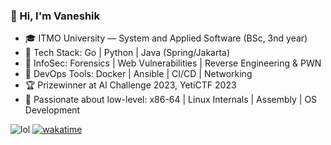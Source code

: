 ### 👋 Hi, I'm Vaneshik
- 🎓 ITMO University — System and Applied Software (BSc, 3nd year)
- 🧠 Tech Stack: Go | Python | Java (Spring/Jakarta)
- 🔐 InfoSec: Forensics | Web Vulnerabilities | Reverse Engineering & PWN
- 🐋 DevOps Tools: Docker | Ansible | CI/CD | Networking
- 🏆 Prizewinner at Al Challenge 2023, YetiCTF 2023
- 💾 Passionate about low-level: x86-64 | Linux Internals | Assembly | OS Development

![lol](https://img.shields.io/badge/Programming%20Playtime%3A%20-pink) [![wakatime](https://wakatime.com/badge/user/b54a6fd6-38c2-4b10-af73-49f5feb48525.svg)](https://wakatime.com/@b54a6fd6-38c2-4b10-af73-49f5feb48525)
